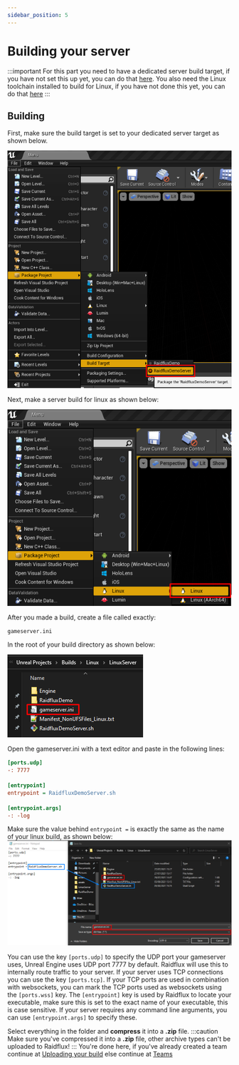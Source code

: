 ```yaml
---
sidebar_position: 5
---
```


# Building your server

:::important
For this part you need to have a dedicated server build target, if you have not set this up yet, you can do that [here](./project-setup). You also need the Linux toolchain installed to build for Linux, if you have not done this yet, you can do that [here](./prepare-unreal)
:::

## Building

First, make sure the build target is set to your dedicated server target as shown below.

![select build target](./assets/select-build-target.png)

Next, make a server build for linux as shown below:

![build linux](./assets/build-linux.png)

After you made a build, create a file called exactly:
```
gameserver.ini
```

In the root of your build directory as shown below:

![gameserver.ini](./assets/gameserver.ini.png)

Open the gameserver.ini with a text editor and paste in the following lines:

```ini
[ports.udp]
-: 7777

[entrypoint]
entrypoint = RaidfluxDemoServer.sh

[entrypoint.args]
-: -log
```

Make sure the value behind ```entrypoint =``` is exactly the same as the name of your linux build, as shown below:
![entrypoint](./assets/detailed-gameserver.ini.png)

You can use the key ```[ports.udp]``` to specify the UDP port your gameserver uses, Unreal Engine uses UDP port 7777 by default. Raidflux will use this to internally route traffic to your server. If your server uses TCP connections you can use the key ```[ports.tcp]```. If your TCP ports are used in combination with websockets, you can mark the TCP ports used as websockets using the  ```[ports.wss]``` key. The ```[entrypoint]``` key is used by Raidflux to locate your executable, make sure this is set to the exact name of your executable, this is case sensitive. If your server requires any command line arguments, you can use ```[entrypoint.args]``` to specify these.

Select everything in the folder and **compress** it into a **.zip** file.
:::caution
Make sure you've compressed it into a **.zip** file, other archive types can't be uploaded to Raidflux!
:::
You're done here, if you've already created a team continue at [Uploading your build](./../../raidflux-console/builds#uploading-your-build) else continue at [Teams](./../../raidflux-console/teams)